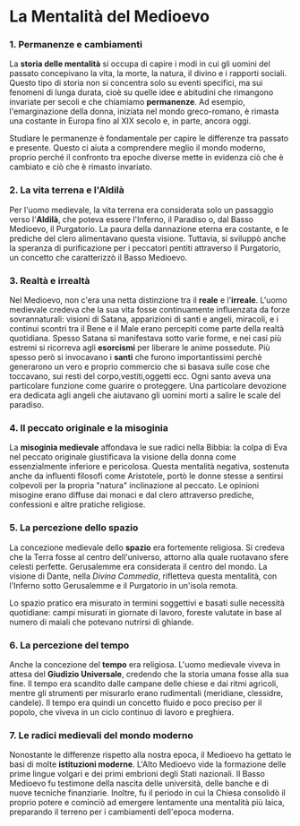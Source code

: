 # La Mentalità del Medioevo

### 1. Permanenze e cambiamenti

La **storia delle mentalità** si occupa di capire i modi in cui gli uomini del passato concepivano la vita, la morte, la natura, il divino e i rapporti sociali. Questo tipo di storia non si concentra solo su eventi specifici, ma sui fenomeni di lunga durata, cioè su quelle idee e abitudini che rimangono invariate per secoli e che chiamiamo **permanenze**. Ad esempio, l'emarginazione della donna, iniziata nel mondo greco-romano, è rimasta una costante in Europa fino al XIX secolo e, in parte, ancora oggi.

Studiare le permanenze è fondamentale per capire le differenze tra passato e presente. Questo ci aiuta a comprendere meglio il mondo moderno, proprio perché il confronto tra epoche diverse mette in evidenza ciò che è cambiato e ciò che è rimasto invariato.

### 2. La vita terrena e l'Aldilà

Per l'uomo medievale, la vita terrena era considerata solo un passaggio verso l'**Aldilà**, che poteva essere l'Inferno, il Paradiso o, dal Basso Medioevo, il Purgatorio. La paura della dannazione eterna era costante, e le prediche del clero alimentavano questa visione. Tuttavia, si sviluppò anche la speranza di purificazione per i peccatori pentiti attraverso il Purgatorio, un concetto che caratterizzò il Basso Medioevo. 

### 3. Realtà e irrealtà

Nel Medioevo, non c'era una netta distinzione tra il **reale** e l'**irreale**. L'uomo medievale credeva che la sua vita fosse continuamente influenzata da forze sovrannaturali: visioni di Satana, apparizioni di santi e angeli, miracoli, e i continui scontri tra il Bene e il Male erano percepiti come parte della realtà quotidiana. Spesso Satana si manifestava sotto varie forme, e nei casi più estremi si ricorreva agli **esorcismi** per liberare le anime possedute. Più spesso però si invocavano i **santi** che furono importantissimi perchè generarono un vero e proprio commercio che si basava sulle cose che toccavano, sui resti del corpo,vestiti,oggetti ecc. Ogni santo aveva una particolare funzione come guarire o proteggere. Una particolare devozione era dedicata agli angeli che aiutavano gli uomini morti a salire le scale del paradiso.

### 4. Il peccato originale e la misoginia

La **misoginia medievale** affondava le sue radici nella Bibbia: la colpa di Eva nel peccato originale giustificava la visione della donna come essenzialmente inferiore e pericolosa. Questa mentalità negativa, sostenuta anche da influenti filosofi come Aristotele, portò le donne stesse a sentirsi colpevoli per la propria "natura" inclinazione al peccato. Le opinioni misogine erano diffuse dai monaci e dal clero attraverso prediche, confessioni e altre pratiche religiose.

### 5. La percezione dello spazio

La concezione medievale dello **spazio** era fortemente religiosa. Si credeva che la Terra fosse al centro dell'universo, attorno alla quale ruotavano sfere celesti perfette. Gerusalemme era considerata il centro del mondo. La visione di Dante, nella *Divina Commedia*, rifletteva questa mentalità, con l'Inferno sotto Gerusalemme e il Purgatorio in un'isola remota.

Lo spazio pratico era misurato in termini soggettivi e basati sulle necessità quotidiane: campi misurati in giornate di lavoro, foreste valutate in base al numero di maiali che potevano nutrirsi di ghiande.

### 6. La percezione del tempo

Anche la concezione del **tempo** era religiosa. L'uomo medievale viveva in attesa del **Giudizio Universale**, credendo che la storia umana fosse alla sua fine. Il tempo era scandito dalle campane delle chiese e dai ritmi agricoli, mentre gli strumenti per misurarlo erano rudimentali (meridiane, clessidre, candele). Il tempo era quindi un concetto fluido e poco preciso per il popolo, che viveva in un ciclo continuo di lavoro e preghiera.

### 7. Le radici medievali del mondo moderno

Nonostante le differenze rispetto alla nostra epoca, il Medioevo ha gettato le basi di molte **istituzioni moderne**. L'Alto Medioevo vide la formazione delle prime lingue volgari e dei primi embrioni degli Stati nazionali. Il Basso Medioevo fu testimone della nascita delle università, delle banche e di nuove tecniche finanziarie. Inoltre, fu il periodo in cui la Chiesa consolidò il proprio potere e cominciò ad emergere lentamente una mentalità più laica, preparando il terreno per i cambiamenti dell'epoca moderna.